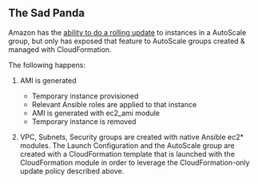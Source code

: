 ## The Sad Panda


Amazon has the [ability to do a rolling update](http://docs.aws.amazon.com/AWSCloudFormation/latest/UserGuide/aws-attribute-updatepolicy.html) to instances in a AutoScale group, but only has exposed that feature to AutoScale groups created & managed with CloudFormation.  

The following happens:


1. AMI is generated
	* Temporary instance provisioned
	* Relevant Ansible roles are applied to that instance
	* AMI is generated with ec2_ami module
	* Temporary instance is removed
	
2. VPC, Subnets, Security groups are created with native Ansible ec2* modules.  The Launch Configuration and the AutoScale group are created with a CloudFormation template that is launched with the CloudFormation module in order to leverage the CloudFormation-only update policy described above.  

